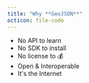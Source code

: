```yaml
---
title: "Why **GeoJSON**"
octicon: file-code
---
```


* No API to learn
* No SDK to install
* No license to :moneybag:
* Open & Interoperable
* It's the Internet
